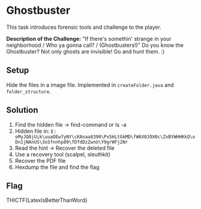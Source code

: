 # Ghostbuster
This task introduces forensic tools and challenge to the player.

**Description of the Challenge:**
"If there's somethin' strange in your neighborhood / Who ya gonna call? / (Ghostbusters!)" 
Do you know the Ghostbuster?
Not only ghosts are invisible!
Go and hunt them. :)

## Setup
Hide the files in a image file. Implemented in `createFolder.java` and `folder_structure`.

## Solution
1. Find the hidden file -> find-command or ls -a
2. Hidden file in: ```E: oMyJQ8jUik\uuaOEw7yNY\cKAnaa8390\Px5HLtGkMD\fW6X0JOX0c\ZxBYWHHKkQ\oDn1jNAnUS\3oSfnnhp89\fDfdDzZwnU\Y9grWFj2Nr```
3. Read the hint -> Recover the deleted file
4. Use a recovery tool (scalpel, sleuthkit)
5. Recover the PDF file
6. Hexdump the file and find the flag

## Flag
THICTF{LatexIsBetterThanWord}
